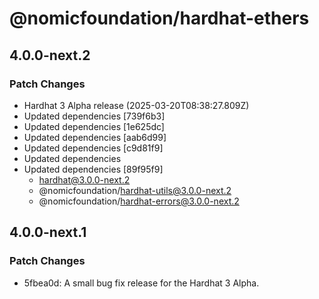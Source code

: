 # @nomicfoundation/hardhat-ethers

## 4.0.0-next.2

### Patch Changes

- Hardhat 3 Alpha release (2025-03-20T08:38:27.809Z)
- Updated dependencies [739f6b3]
- Updated dependencies [1e625dc]
- Updated dependencies [aab6d99]
- Updated dependencies [c9d81f9]
- Updated dependencies
- Updated dependencies [89f95f9]
  - hardhat@3.0.0-next.2
  - @nomicfoundation/hardhat-utils@3.0.0-next.2
  - @nomicfoundation/hardhat-errors@3.0.0-next.2

## 4.0.0-next.1

### Patch Changes

- 5fbea0d: A small bug fix release for the Hardhat 3 Alpha.
